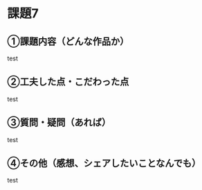 # 課題7

## ①課題内容（どんな作品か）
test

## ②工夫した点・こだわった点
test

## ③質問・疑問（あれば）
test

## ④その他（感想、シェアしたいことなんでも）
test
